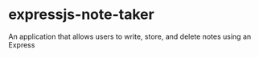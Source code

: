 # expressjs-note-taker
An application that allows users to write, store, and delete notes using an Express 
